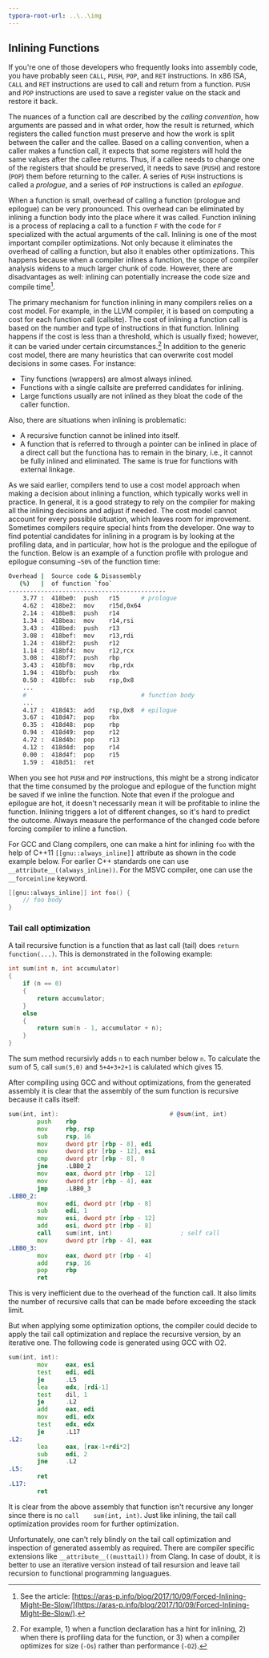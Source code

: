 ```yaml
---
typora-root-url: ..\..\img
---
```


## Inlining Functions

If you're one of those developers who frequently looks into assembly code, you have probably seen `CALL`, `PUSH`, `POP`, and `RET` instructions. In x86 ISA, `CALL` and `RET` instructions are used to call and return from a function. `PUSH` and `POP` instructions are used to save a register value on the stack and restore it back.

The nuances of a function call are described by the *calling convention*, how arguments are passed and in what order, how the result is returned, which registers the called function must preserve and how the work is split between the caller and the callee. Based on a calling convention, when a caller makes a function call, it expects that some registers will hold the same values after the callee returns. Thus, if a callee needs to change one of the registers that should be preserved, it needs to save (`PUSH`) and restore (`POP`) them before returning to the caller. A series of `PUSH` instructions is called a *prologue*, and a series of `POP` instructions is called an *epilogue*.

When a function is small, overhead of calling a function (prologue and epilogue) can be very pronounced. This overhead can be eliminated by inlining a function body into the place where it was called. Function inlining is a process of replacing a call to a function `F` with the code for `F` specialized with the actual arguments of the call. Inlining is one of the most important compiler optimizations. Not only because it eliminates the overhead of calling a function, but also it enables other optimizations. This happens because when a compiler inlines a function, the scope of compiler analysis widens to a much larger chunk of code. However, there are disadvantages as well: inlining can potentially increase the code size and compile time[^20].

The primary mechanism for function inlining in many compilers relies on a cost model. For example, in the LLVM compiler, it is based on computing a cost for each function call (callsite). The cost of inlining a function call is based on the number and type of instructions in that function. Inlining happens if the cost is less than a threshold, which is usually fixed; however, it can be varied under certain circumstances.[^21] In addition to the generic cost model, there are many heuristics that can overwrite cost model decisions in some cases. For instance: 

* Tiny functions (wrappers) are almost always inlined.
* Functions with a single callsite are preferred candidates for inlining.
* Large functions usually are not inlined as they bloat the code of the caller function.

Also, there are situations when inlining is problematic:

* A recursive function cannot be inlined into itself.
* A function that is referred to through a pointer can be inlined in place of a direct call but the functiona has to remain in the binary, i.e., it cannot be fully inlined and eliminated. The same is true for functions with external linkage.

As we said earlier, compilers tend to use a cost model approach when making a decision about inlining a function, which typically works well in practice. In general, it is a good strategy to rely on the compiler for making all the inlining decisions and adjust if needed. The cost model cannot account for every possible situation, which leaves room for improvement. Sometimes compilers require special hints from the developer. One way to find potential candidates for inlining in a program is by looking at the profiling data, and in particular, how hot is the prologue and the epilogue of the function. Below is an example of a function profile with prologue and epilogue consuming `~50%` of the function time:

```bash
Overhead |  Source code & Disassembly
   (%)   |  of function `foo`
--------------------------------------------
    3.77 :  418be0:  push   r15	     # prologue
    4.62 :  418be2:  mov    r15d,0x64
    2.14 :  418be8:  push   r14
    1.34 :  418bea:  mov    r14,rsi
    3.43 :  418bed:  push   r13
    3.08 :  418bef:  mov    r13,rdi
    1.24 :  418bf2:  push   r12
    1.14 :  418bf4:  mov    r12,rcx
    3.08 :  418bf7:  push   rbp
    3.43 :  418bf8:  mov    rbp,rdx
    1.94 :  418bfb:  push   rbx
    0.50 :  418bfc:  sub    rsp,0x8
    ...
    #                                # function body
    ...
    4.17 :  418d43:  add    rsp,0x8	 # epilogue
    3.67 :  418d47:  pop    rbx
    0.35 :  418d48:  pop    rbp
    0.94 :  418d49:  pop    r12
    4.72 :  418d4b:  pop    r13
    4.12 :  418d4d:  pop    r14
    0.00 :  418d4f:  pop    r15
    1.59 :  418d51:  ret

```

When you see hot `PUSH` and `POP` instructions, this might be a strong indicator that the time consumed by the prologue and epilogue of the function might be saved if we inline the function. Note that even if the prologue and epilogue are hot, it doesn't necessarily mean it will be profitable to inline the function. Inlining triggers a lot of different changes, so it's hard to predict the outcome. Always measure the performance of the changed code before forcing compiler to inline a function.

For GCC and Clang compilers, one can make a hint for inlining `foo` with the help of C++11 `[[gnu::always_inline]]` attribute as shown in the code example below. For earlier C++ standards one can use `__attribute__((always_inline))`. For the MSVC compiler, one can use the `__forceinline` keyword.

```cpp
[[gnu::always_inline]] int foo() {
    // foo body
}
```

### Tail call optimization

A tail recursive function is a function that as last call (tail) does `return function(...)`. This is demonstrated in the following example:

```cpp
int sum(int n, int accumulator)
{
    if (n == 0)
    {
        return accumulator;
    }
    else
    {
        return sum(n - 1, accumulator + n);
    }
}
```

The sum method recursivly adds `n` to each number below `n`. To calculate the sum of 5, call `sum(5,0)` and `5+4+3+2+1` is calulated which gives 15.

After compiling using GCC and without optimizations, from the generated assembly it is clear that the assembly of the sum function is recursive because it calls itself:

```asm
sum(int, int):                               # @sum(int, int)
        push    rbp
        mov     rbp, rsp
        sub     rsp, 16
        mov     dword ptr [rbp - 8], edi
        mov     dword ptr [rbp - 12], esi
        cmp     dword ptr [rbp - 8], 0
        jne     .LBB0_2
        mov     eax, dword ptr [rbp - 12]
        mov     dword ptr [rbp - 4], eax
        jmp     .LBB0_3
.LBB0_2:
        mov     edi, dword ptr [rbp - 8]
        sub     edi, 1
        mov     esi, dword ptr [rbp - 12]
        add     esi, dword ptr [rbp - 8]
        call    sum(int, int)                   ; self call
        mov     dword ptr [rbp - 4], eax
.LBB0_3:
        mov     eax, dword ptr [rbp - 4]
        add     rsp, 16
        pop     rbp
        ret
```

This is very inefficient due to the overhead of the function call. It also limits the number of recursive calls that can be made before exceeding the stack limit.

But when applying some optimization options, the compiler could decide to apply the tail call optimization and replace the recursive version, by an iterative one. The following code is generated using GCC with O2.

```asm
sum(int, int):
        mov     eax, esi
        test    edi, edi
        je      .L5
        lea     edx, [rdi-1]
        test    dil, 1
        je      .L2
        add     eax, edi
        mov     edi, edx
        test    edx, edx
        je      .L17
.L2:
        lea     eax, [rax-1+rdi*2]
        sub     edi, 2
        jne     .L2
.L5:
        ret
.L17:
        ret
```

It is clear from the above assembly that function isn't recursive any longer since there is no `call    sum(int, int)`. Just like inlining, the tail call optimization provides room for further optimization.

Unfortunately, one can't rely blindly on the tail call optimization and inspection of generated assembly as required. There are compiler specific extensions like `__attribute__((musttail))` from Clang. In case of doubt, it is better to use an iterative version instead of tail resursion and leave tail recursion to functional programming languagues.

[^20]: See the article: [https://aras-p.info/blog/2017/10/09/Forced-Inlining-Might-Be-Slow/](https://aras-p.info/blog/2017/10/09/Forced-Inlining-Might-Be-Slow/).
[^21]: For example, 1) when a function declaration has a hint for inlining, 2) when there is profiling data for the function, or 3) when a compiler optimizes for size (`-Os`) rather than performance (`-O2`).
